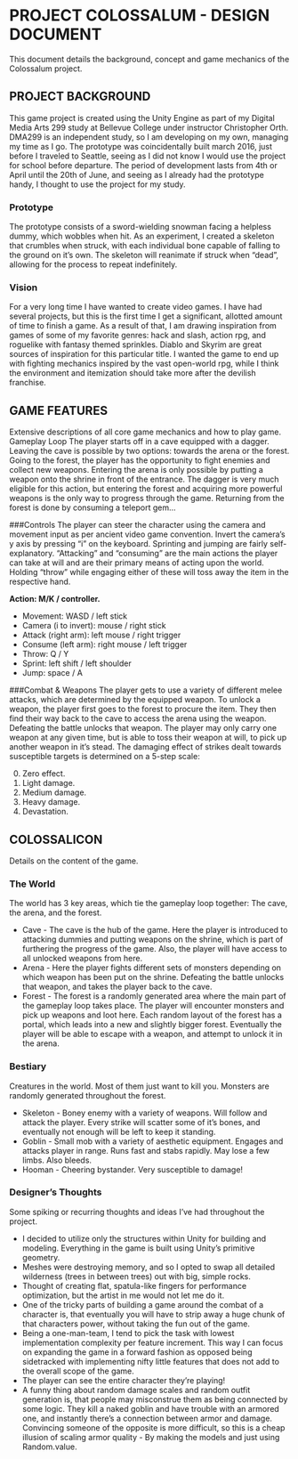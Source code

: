 # PROJECT COLOSSALUM - DESIGN DOCUMENT

This document details the background, concept and game mechanics of the Colossalum project.

## PROJECT BACKGROUND
This game project is created using the Unity Engine as part of my Digital Media Arts 299 study at Bellevue College under instructor Christopher Orth. DMA299 is an independent study, so I am developing on my own, managing my time as I go.
The prototype was coincidentally built march 2016, just before I traveled to Seattle, seeing as I did not know I would use the project for school before departure. The period of development lasts from 4th or April until the 20th of June, and seeing as I already had the prototype handy, I thought to use the project for my study.

### Prototype
The prototype consists of a sword-wielding snowman facing a helpless dummy, which wobbles when hit. As an experiment, I created a skeleton that crumbles when struck, with each individual bone capable of falling to the ground on it’s own. The skeleton will reanimate if struck when “dead”, allowing for the process to repeat indefinitely.

### Vision
For a very long time I have wanted to create video games. I have had several projects, but this is the first time I get a significant, allotted amount of time to finish a game. As a result of that, I am drawing inspiration from games of some of my favorite genres: hack and slash, action rpg, and roguelike with fantasy themed sprinkles. Diablo and Skyrim are great sources of inspiration for this particular title. I wanted the game to end up with fighting mechanics inspired by the vast open-world rpg, while I think the environment and itemization should take more after the devilish franchise.

## GAME FEATURES
Extensive descriptions of all core game mechanics and how to play game. 
Gameplay Loop
The player starts off in a cave equipped with a dagger. Leaving the cave is possible by two options: towards the arena or the forest. Going to the forest, the player has the opportunity to fight enemies and collect new weapons. Entering the arena is only possible by putting a weapon onto the shrine in front of the entrance. The dagger is very much eligible for this action, but entering the forest and acquiring more powerful weapons is the only way to progress through the game. Returning from the forest is done by consuming a teleport gem...

###Controls
The player can steer the character using the camera and movement input as per ancient video game convention. Invert the camera’s y axis by pressing “i” on the keyboard. Sprinting and jumping are fairly self-explanatory.
“Attacking” and “consuming” are the main actions the player can take at will and are their primary means of acting upon the world. Holding “throw” while engaging either of these will toss away the item in the respective hand.

**Action: M/K / controller.**
- Movement: WASD / left stick
- Camera (i to invert): mouse / right stick
- Attack (right arm): left mouse / right trigger
- Consume (left arm): right mouse / left trigger
- Throw: Q / Y
- Sprint: left shift / left shoulder
- Jump: space / A

###Combat & Weapons
The player gets to use a variety of different melee attacks, which are determined by the equipped weapon. To unlock a weapon, the player first goes to the forest to procure the item. They then find their way back to the cave to access the arena using the weapon. Defeating the battle unlocks that weapon.
The player may only carry one weapon at any given time, but is able to toss their weapon at will, to pick up another weapon in it’s stead. The damaging effect of strikes dealt towards susceptible targets is determined on a 5-step scale:

0. Zero effect.
1. Light damage.
2. Medium damage.
3. Heavy damage.
4. Devastation.

## COLOSSALICON
Details on the content of the game.

### The World
The world has 3 key areas, which tie the gameplay loop together: The cave, the arena, and the forest.

- Cave - The cave is the hub of the game. Here the player is introduced to attacking dummies and putting weapons on the shrine, which is part of furthering the progress of the game. Also, the player will have access to all unlocked weapons from here.
- Arena - Here the player fights different sets of monsters depending on which weapon has been put on the shrine. Defeating the battle unlocks that weapon, and takes the player back to the cave.
- Forest - The forest is a randomly generated area where the main part of the gameplay loop takes place. The player will encounter monsters and pick up weapons and loot here. Each random layout of the forest has a portal, which leads into a new and slightly bigger forest. Eventually the player will be able to escape with a weapon, and attempt to unlock it in the arena.

### Bestiary
Creatures in the world. Most of them just want to kill you. Monsters are randomly generated throughout the forest.

- Skeleton - Boney enemy with a variety of weapons. Will follow and attack the player. Every strike will scatter some of it’s bones, and eventually not enough will be left to keep it standing.
- Goblin - Small mob with a variety of aesthetic equipment. Engages and attacks player in range. Runs fast and stabs rapidly. May lose a few limbs. Also bleeds.
- Hooman - Cheering bystander. Very susceptible to damage!

### Designer’s Thoughts
Some spiking or recurring thoughts and ideas I’ve had throughout the project.

- I decided to utilize only the structures within Unity for building and modeling. Everything in the game is built using Unity’s primitive geometry.
- Meshes were destroying memory, and so I opted to swap all detailed wilderness (trees in between trees) out with big, simple rocks. 
- Thought of creating flat, spatula-like fingers for performance optimization, but the artist in me would not let me do it.
- One of the tricky parts of building a game around the combat of a character is, that eventually you will have to strip away a huge chunk of that characters power, without taking the fun out of the game.
- Being a one-man-team, I tend to pick the task with lowest implementation complexity per feature increment. This way I can focus on expanding the game in a forward fashion as opposed being sidetracked with implementing nifty little features that does not add to the overall scope of the game.
- The player can see the entire character they’re playing!
- A funny thing about random damage scales and random outfit generation is, that people may misconstrue them as being connected by some logic. They kill a naked goblin and have trouble with an armored one, and instantly there’s a connection between armor and damage. Convincing someone of the opposite is more difficult, so this is a cheap illusion of scaling armor quality - By making the models and just using Random.value.
